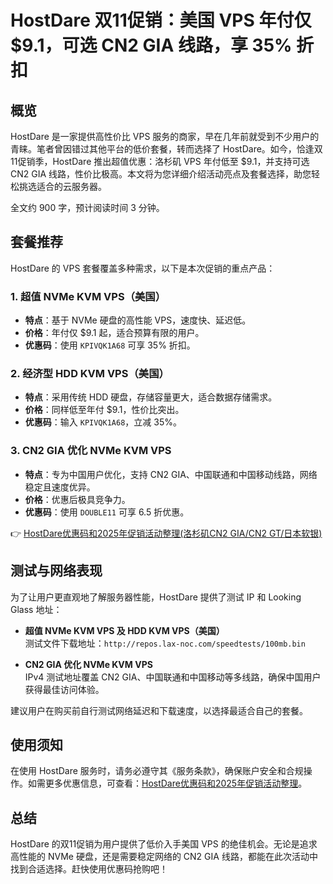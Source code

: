 # HostDare 双11促销：美国 VPS 年付仅 $9.1，可选 CN2 GIA 线路，享 35% 折扣

## 概览

HostDare 是一家提供高性价比 VPS 服务的商家，早在几年前就受到不少用户的青睐。笔者曾因错过其他平台的低价套餐，转而选择了 HostDare。如今，恰逢双11促销季，HostDare 推出超值优惠：洛杉矶 VPS 年付低至 $9.1，并支持可选 CN2 GIA 线路，性价比极高。本文将为您详细介绍活动亮点及套餐选择，助您轻松挑选适合的云服务器。

全文约 900 字，预计阅读时间 3 分钟。

## 套餐推荐

HostDare 的 VPS 套餐覆盖多种需求，以下是本次促销的重点产品：

### 1. 超值 NVMe KVM VPS（美国）
- **特点**：基于 NVMe 硬盘的高性能 VPS，速度快、延迟低。
- **价格**：年付仅 $9.1 起，适合预算有限的用户。
- **优惠码**：使用 `KPIVQK1A68` 可享 35% 折扣。

### 2. 经济型 HDD KVM VPS（美国）
- **特点**：采用传统 HDD 硬盘，存储容量更大，适合数据存储需求。
- **价格**：同样低至年付 $9.1，性价比突出。
- **优惠码**：输入 `KPIVQK1A68`，立减 35%。

### 3. CN2 GIA 优化 NVMe KVM VPS
- **特点**：专为中国用户优化，支持 CN2 GIA、中国联通和中国移动线路，网络稳定且速度优异。
- **价格**：优惠后极具竞争力。
- **优惠码**：使用 `DOUBLE11` 可享 6.5 折优惠。

👉 [HostDare优惠码和2025年促销活动整理(洛杉矶CN2 GIA/CN2 GT/日本软银)](https://bit.ly/hostdare)

## 测试与网络表现

为了让用户更直观地了解服务器性能，HostDare 提供了测试 IP 和 Looking Glass 地址：

- **超值 NVMe KVM VPS 及 HDD KVM VPS（美国）**  
  测试文件下载地址：`http://repos.lax-noc.com/speedtests/100mb.bin`

- **CN2 GIA 优化 NVMe KVM VPS**  
  IPv4 测试地址覆盖 CN2 GIA、中国联通和中国移动等多线路，确保中国用户获得最佳访问体验。

建议用户在购买前自行测试网络延迟和下载速度，以选择最适合自己的套餐。

## 使用须知

在使用 HostDare 服务时，请务必遵守其《服务条款》，确保账户安全和合规操作。如需更多优惠信息，可查看：[HostDare优惠码和2025年促销活动整理](https://bit.ly/hostdare)。

## 总结

HostDare 的双11促销为用户提供了低价入手美国 VPS 的绝佳机会。无论是追求高性能的 NVMe 硬盘，还是需要稳定网络的 CN2 GIA 线路，都能在此次活动中找到合适选择。赶快使用优惠码抢购吧！